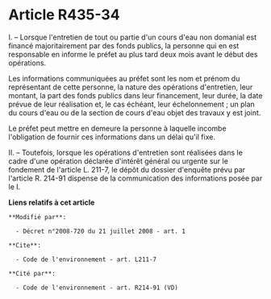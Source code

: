 # Article R435-34

I. – Lorsque l'entretien de tout ou partie d'un cours d'eau non domanial est financé majoritairement par des fonds publics,
la personne qui en est responsable en informe le préfet au plus tard deux mois avant le début des opérations.

Les informations communiquées au préfet sont les nom et prénom du représentant de cette personne, la nature des opérations
d'entretien, leur montant, la part des fonds publics dans leur financement, leur durée, la date prévue de leur réalisation
et, le cas échéant, leur échelonnement ; un plan du cours d'eau ou de la section de cours d'eau objet des travaux y est
joint.

Le préfet peut mettre en demeure la personne à laquelle incombe l'obligation de fournir ces informations dans un délai qu'il
fixe.

II. – Toutefois, lorsque les opérations d'entretien sont réalisées dans le cadre d'une opération déclarée d'intérêt général
ou urgente sur le fondement de l'article L. 211-7, le dépôt du dossier d'enquête prévu par l'article R. 214-91 dispense de la
communication des informations posée par le I.

**Liens relatifs à cet article**

	**Modifié par**:

	  - Décret n°2008-720 du 21 juillet 2008 - art. 1

	**Cite**:

	  - Code de l'environnement - art. L211-7

	**Cité par**:

	  - Code de l'environnement - art. R214-91 (VD)
